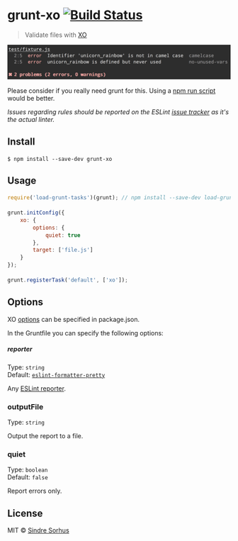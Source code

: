 # grunt-xo [![Build Status](https://travis-ci.org/sindresorhus/grunt-xo.svg?branch=master)](https://travis-ci.org/sindresorhus/grunt-xo)

> Validate files with [XO](https://github.com/sindresorhus/xo)

![](screenshot.png)

Please consider if you really need grunt for this. Using a [npm run script](https://github.com/sindresorhus/xo#workflow) would be better.

*Issues regarding rules should be reported on the ESLint [issue tracker](https://github.com/eslint/eslint/issues) as it's the actual linter.*


## Install

```
$ npm install --save-dev grunt-xo
```


## Usage

```js
require('load-grunt-tasks')(grunt); // npm install --save-dev load-grunt-tasks

grunt.initConfig({
	xo: {
		options: {
			quiet: true
		},
		target: ['file.js']
	}
});

grunt.registerTask('default', ['xo']);
```


## Options

XO [options](https://github.com/sindresorhus/xo#config) can be specified in package.json.

In the Gruntfile you can specify the following options:

##### reporter

Type: `string`<br>
Default: [`eslint-formatter-pretty`](https://github.com/sindresorhus/eslint-formatter-pretty)

Any [ESLint reporter](http://eslint.org/docs/user-guide/command-line-interface#f---format).

### outputFile

Type: `string`

Output the report to a file.

### quiet

Type: `boolean`<br>
Default: `false`

Report errors only.


## License

MIT © [Sindre Sorhus](https://sindresorhus.com)
